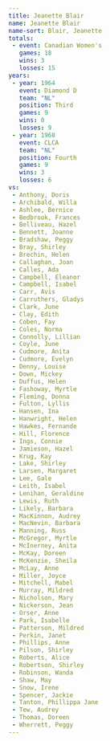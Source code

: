 ```yaml
---
title: Jeanette Blair
name: Jeanette Blair
name-sort: Blair, Jeanette
totals:
 - event: Canadian Women's
   games: 18
   wins: 3
   losses: 15
years:
 - year: 1964
   event: Diamond D
   team: "NL"
   position: Third
   games: 9
   wins: 0
   losses: 9
 - year: 1968
   event: CLCA
   team: "NL"
   position: Fourth
   games: 9
   wins: 3
   losses: 6
vs:
 - Anthony, Doris
 - Archibald, Willa
 - Ashlee, Bernice
 - Bedbrook, Frances
 - Belliveau, Hazel
 - Bennett, Joanne
 - Bradshaw, Peggy
 - Bray, Shirley
 - Brechin, Helen
 - Callaghan, Joan
 - Calles, Ada
 - Campbell, Eleanor
 - Campbell, Isabel
 - Carr, Avis
 - Carruthers, Gladys
 - Clark, June
 - Clay, Edith
 - Coben, Fay
 - Coles, Norma
 - Connolly, Lillian
 - Coyle, June
 - Cudmore, Anita
 - Cudmore, Evelyn
 - Denny, Louise
 - Down, Mickey
 - Duffus, Helen
 - Fashoway, Myrtle
 - Fleming, Donna
 - Fulton, Lyllis
 - Hansen, Ina
 - Hanwright, Helen
 - Hawkes, Fernande
 - Hill, Florence
 - Ings, Connie
 - Jamieson, Hazel
 - Krug, Kay
 - Lake, Shirley
 - Larsen, Margaret
 - Lee, Gale
 - Leith, Isabel
 - Lenihan, Geraldine
 - Lewis, Ruth
 - Likely, Barbara
 - MacKinnon, Audrey
 - MacNevin, Barbara
 - Manning, Russ
 - McGregor, Myrtle
 - McInerney, Anita
 - McKay, Doreen
 - McKenzie, Sheila
 - McLay, Anne
 - Miller, Joyce
 - Mitchell, Mabel
 - Murray, Mildred
 - Nicholson, Mary
 - Nickerson, Jean
 - Orser, Anne
 - Park, Isabelle
 - Patterson, Mildred
 - Perkin, Janet
 - Phillips, Anne
 - Pilson, Shirley
 - Roberts, Alice
 - Robertson, Shirley
 - Robinson, Wanda
 - Shaw, May
 - Snow, Irene
 - Spencer, Jackie
 - Tanton, Phillippa Jane
 - Tew, Audrey
 - Thomas, Doreen
 - Wherrett, Peggy
---
```

